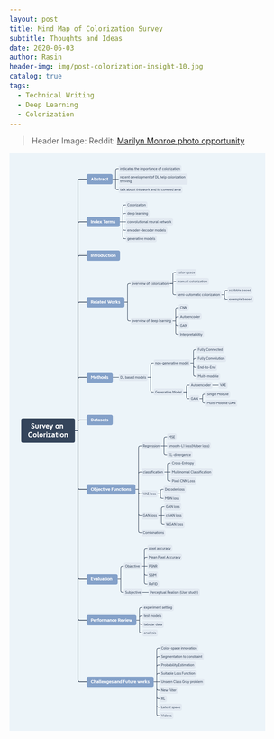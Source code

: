 ```yaml
---
layout: post
title: Mind Map of Colorization Survey
subtitle: Thoughts and Ideas
date: 2020-06-03
author: Rasin
header-img: img/post-colorization-insight-10.jpg
catalog: true
tags:
  - Technical Writing
  - Deep Learning
  - Colorization
---
```


> Header Image: Reddit: [Marilyn Monroe photo opportunity](https://www.reddit.com/r/Colorization/comments/gvbjhl/marilyn_monroe_photo_opportunity/)

![](https://github.com/rasin-tsukuba/blog-images/blob/master/img/20200603194655.png?raw=true)